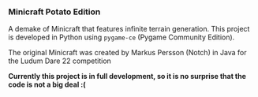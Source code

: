 ### Minicraft Potato Edition
A demake of Minicraft that features infinite terrain generation. This project is developed in Python using `pygame-ce` (Pygame Community Edition).

The original Minicraft was created by Markus Persson (Notch) in Java for the Ludum Dare 22 competition

**Currently this project is in full development, so it is no surprise that the code is not a big deal :(**
